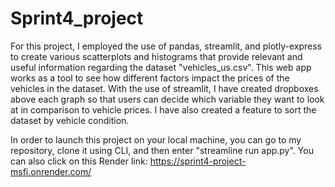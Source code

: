 # Sprint4_project
For this project, I employed the use of pandas, streamlit, and plotly-express to create various scatterplots and histograms that provide relevant and useful information regarding the dataset "vehicles_us.csv". This web app works as a tool to see how different factors impact the prices of the vehicles in the dataset. With the use of streamlit, I have created dropboxes above each graph so that users can decide which variable they want to look at in comparison to vehicle prices. I have also created a feature to sort the dataset by vehicle condition.

In order to launch this project on your local machine, you can go to my repository, clone it using CLI, and then enter "streamline run app.py". You can also click on this Render link: https://sprint4-project-msfi.onrender.com/